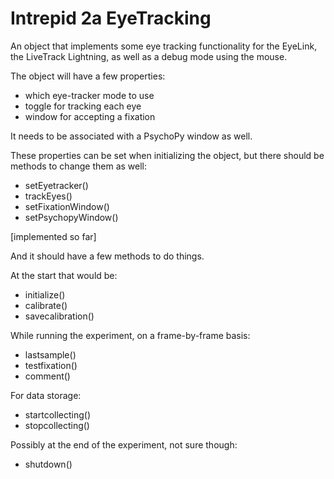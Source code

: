 # Intrepid 2a EyeTracking

An object that implements some eye tracking functionality for the EyeLink, the LiveTrack Lightning, as well as a debug mode using the mouse.

The object will have a few properties:
- which eye-tracker mode to use
- toggle for tracking each eye
- window for accepting a fixation

It needs to be associated with a PsychoPy window as well.

These properties can be set when initializing the object, but there should be methods to change them as well:
- setEyetracker()
- trackEyes()
- setFixationWindow()
- setPsychopyWindow()

[implemented so far]

And it should have a few methods to do things.

At the start that would be:

- initialize()
- calibrate()
- savecalibration()

While running the experiment, on a frame-by-frame basis:

- lastsample()
- testfixation()
- comment()

For data storage:

- startcollecting()
- stopcollecting()

Possibly at the end of the experiment, not sure though:

- shutdown()

